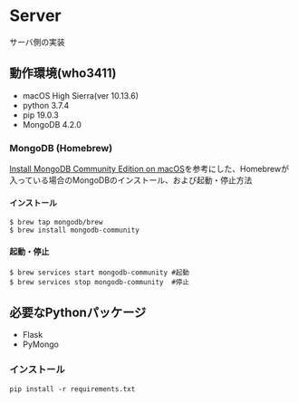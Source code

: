 # Server

サーバ側の実装

## 動作環境(who3411)

- macOS High Sierra(ver 10.13.6)
- python 3.7.4
- pip 19.0.3
- MongoDB 4.2.0

### MongoDB (Homebrew)

[Install MongoDB Community Edition on macOS](https://docs.mongodb.com/manual/tutorial/install-mongodb-on-os-x/)を参考にした、Homebrewが入っている場合のMongoDBのインストール、および起動・停止方法

#### インストール

```
$ brew tap mongodb/brew
$ brew install mongodb-community
```

#### 起動・停止

```
$ brew services start mongodb-community #起動
$ brew services stop mongodb-community  #停止
```

## 必要なPythonパッケージ

- Flask
- PyMongo

### インストール

```
pip install -r requirements.txt
```